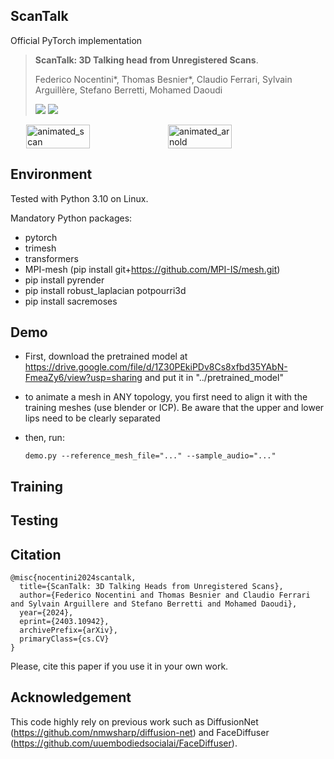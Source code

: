 ## **ScanTalk**

Official PyTorch implementation

> **ScanTalk: 3D Talking head from Unregistered Scans**.
>
> Federico Nocentini<span>&#42;</span>,  Thomas Besnier<span>&#42;</span>, Claudio Ferrari, Sylvain Arguillère, Stefano Berretti, Mohamed Daoudi
>
> <a href='https://arxiv.org/abs/2403.10942'><img src='https://img.shields.io/badge/arXiv-refs-red'></a> <a href='https://tbesnier.github.io/projects/scantalk/'><img src='https://img.shields.io/badge/Project-Page-Green'></a>

<div style="display: flex; justify-content: center;">
  	<img src="https://github.com/tbesnier/ScanTalk/blob/main/gifs/scan.gif" alt="animated_scan" style="width:45%"/>
  	<img src="https://github.com/tbesnier/ScanTalk/blob/main/gifs/arnold.gif" alt="animated_arnold" style="width:45%"/>
</div>

## **Environment**

Tested with Python 3.10 on Linux.

Mandatory Python packages:
- pytorch
- trimesh
- transformers
- MPI-mesh (pip install git+https://github.com/MPI-IS/mesh.git)
- pip install pyrender
- pip install robust_laplacian potpourri3d
- pip install sacremoses

## **Demo**
- First, download the pretrained model at https://drive.google.com/file/d/1Z30PEkiPDv8Cs8xfbd35YAbN-FmeaZy6/view?usp=sharing and put it in "../pretrained_model"

- to animate a mesh in ANY topology, you first need to align it with the training meshes (use blender or ICP). 
Be aware that the upper and lower lips need to be clearly separated

- then, run:
	```
	demo.py --reference_mesh_file="..." --sample_audio="..."
	```
 
## **Training**

## **Testing**

## **Citation**
	@misc{nocentini2024scantalk,
      title={ScanTalk: 3D Talking Heads from Unregistered Scans}, 
      author={Federico Nocentini and Thomas Besnier and Claudio Ferrari and Sylvain Arguillere and Stefano Berretti and Mohamed Daoudi},
      year={2024},
      eprint={2403.10942},
      archivePrefix={arXiv},
      primaryClass={cs.CV}
    }
Please, cite this paper if you use it in your own work.

## **Acknowledgement**
This code highly rely on previous work such as DiffusionNet (https://github.com/nmwsharp/diffusion-net) and FaceDiffuser (https://github.com/uuembodiedsocialai/FaceDiffuser).